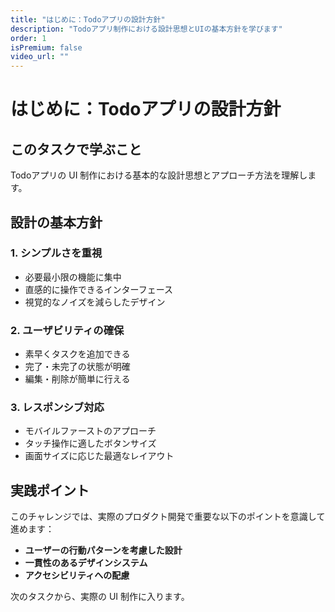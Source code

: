 ```yaml
---
title: "はじめに：Todoアプリの設計方針"
description: "Todoアプリ制作における設計思想とUIの基本方針を学びます"
order: 1
isPremium: false
video_url: ""
---
```


# はじめに：Todoアプリの設計方針

## このタスクで学ぶこと

Todoアプリの UI 制作における基本的な設計思想とアプローチ方法を理解します。

## 設計の基本方針

### 1. シンプルさを重視
- 必要最小限の機能に集中
- 直感的に操作できるインターフェース
- 視覚的なノイズを減らしたデザイン

### 2. ユーザビリティの確保
- 素早くタスクを追加できる
- 完了・未完了の状態が明確
- 編集・削除が簡単に行える

### 3. レスポンシブ対応
- モバイルファーストのアプローチ
- タッチ操作に適したボタンサイズ
- 画面サイズに応じた最適なレイアウト

## 実践ポイント

このチャレンジでは、実際のプロダクト開発で重要な以下のポイントを意識して進めます：

- **ユーザーの行動パターンを考慮した設計**
- **一貫性のあるデザインシステム**
- **アクセシビリティへの配慮**

次のタスクから、実際の UI 制作に入ります。
